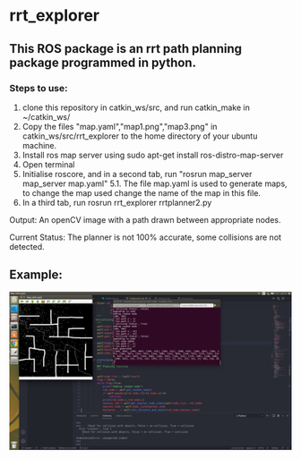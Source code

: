 # rrt_explorer

## This  ROS package is an rrt path planning package programmed in python. 

### Steps to use:

  1. clone this repository in catkin_ws/src, and run catkin_make in ~/catkin_ws/
  2. Copy the files "map.yaml","map1.png","map3.png" in catkin_ws/src/rrt_explorer to the home directory of your ubuntu machine.
  3. Install ros map server using sudo apt-get install ros-distro-map-server
  4. Open terminal
  5. Initialise roscore, and in a second tab, run "rosrun map_server map_server map.yaml"
    5.1. The file map.yaml is used to generate maps, to change the map used change the name of the map in this file. 
  6. In a third tab, run rosrun rrt_explorer rrtplanner2.py
  
  Output: An openCV image with a path drawn between appropriate nodes. 
  
  Current Status: The planner is not 100% accurate, some collisions are not detected.

  ## Example:
  
  ![alt text](https://github.com/swapneel001/rrt_explorer/blob/master/example%20of%20RRT%20Planner.png)
